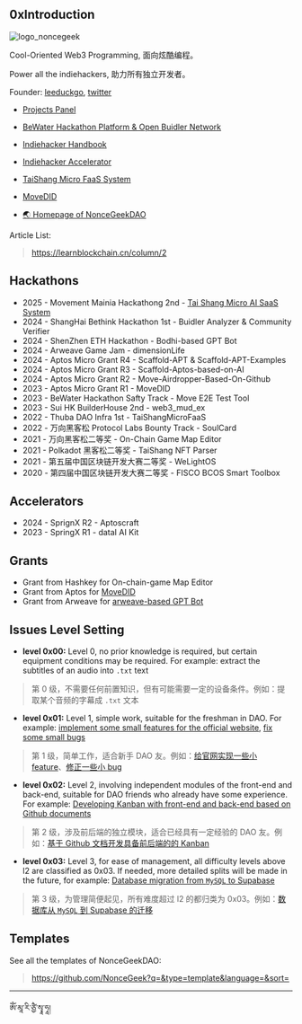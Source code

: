 ## 0xIntroduction

<!--

**Here are some ideas to get you started:**

🙋‍♀️ A short introduction - what is your organization all about?
🌈 Contribution guidelines - how can the community get involved?
👩‍💻 Useful resources - where can the community find your docs? Is there anything else the community should know?
🍿 Fun facts - what does your team eat for breakfast?
🧙 Remember, you can do mighty things with the power of [Markdown](https://docs.github.com/github/writing-on-github/getting-started-with-writing-and-formatting-on-github/basic-writing-and-formatting-syntax)
-->

![logo_noncegeek](https://user-images.githubusercontent.com/12784118/200440329-66ad4ddc-9997-4018-8607-e78063b3c951.png)


Cool-Oriented Web3 Programming, 面向炫酷编程。

Power all the indiehackers, 助力所有独立开发者。

Founder: [leeduckgo](https://github.com/leeduckgo), [twitter](https://x.com/0xleeduckgo)

- [Projects Panel](https://projects.noncegeek.com/)

- [BeWater Hackathon Platform & Open Buidler Network](https://bewater.xyz)
- [Indiehacker Handbook](https://indiehacker.rootmud.xyz)
- [Indiehacker Accelerator](https://github.com/orgs/NonceGeek/discussions)
- [TaiShang Micro FaaS System](https://faas.movespace.xyz/)
- [MoveDID](https://movedid.build)
- [🌏 Homepage of NonceGeekDAO](https://noncegeek.com)


Article List:

> https://learnblockchain.cn/column/2


<!-- Hackathons -->

##  Hackathons

* 2025 - Movement Mainia Hackathong 2nd - [Tai Shang Micro AI SaaS System](https://github.com/NonceGeek/tai-shang-micro-ai-saas)
* 2024 - ShangHai Bethink Hackathon 1st - Buidler Analyzer & Community Verifier
* 2024 - ShenZhen ETH Hackathon - Bodhi-based GPT Bot
* 2024 - Arweave Game Jam - dimensionLife
* 2024 - Aptos Micro Grant R4 - Scaffold-APT & Scaffold-APT-Examples
* 2024 - Aptos Micro Grant R3 - Scaffold-Aptos-based-on-AI
* 2024 - Aptos Micro Grant R2 - Move-Airdropper-Based-On-Github
* 2023 - Aptos Micro Grant R1 - MoveDID
* 2023 - BeWater Hackathon Safty Track - Move E2E Test Tool
* 2023 - Sui HK BuilderHouse 2nd - web3_mud_ex
* 2022 - Thuba DAO Infra 1st - TaiShangMicroFaaS
* 2022 - 万向黑客松 Protocol Labs Bounty Track - SoulCard
* 2021 - 万向黑客松二等奖 - On-Chain Game Map Editor
* 2021 - Polkadot 黑客松二等奖 - TaiShang NFT Parser
* 2021 - 第五届中国区块链开发大赛二等奖 - WeLightOS
* 2020 - 第四届中国区块链开发大赛二等奖 - FISCO BCOS Smart Toolbox

<!-- /Hackathons -->

<!-- Accelerator -->

## Accelerators

* 2024 - SprignX R2 - Aptoscraft
* 2023 - SpringX R1 - dataI AI Kit


<!-- /Accelerator -->

<!-- Grants -->

## Grants

* Grant from Hashkey for On-chain-game Map Editor
* Grant from Aptos for [MoveDID](https://github.com/movedid)
* Grant from Arweave for [arweave-based GPT Bot](https://arweave.noncegeek.com)

<!-- /Grants -->

<!-- Issues-Level-Setting -->

## Issues Level Setting

* **level 0x00:** Level 0, no prior knowledge is required, but certain equipment conditions may be required. For example: extract the subtitles of an audio into `.txt` text
> 第 0 级，不需要任何前置知识，但有可能需要一定的设备条件。例如：提取某个音频的字幕成 `.txt` 文本

* **level 0x01:** Level 1, simple work, suitable for the freshman in DAO. For example: [implement some small features for the official website](https://github.com/NonceGeek/AI-DimSum-Lab-Homepage/issues/4), [fix some small bugs](https://github.com/NonceGeek/AI-DimSum-Lab-Homepage/issues/9)
> 第 1 级，简单工作，适合新手 DAO 友。例如：[给官网实现一些小 feature](https://github.com/NonceGeek/AI-DimSum-Lab-Homepage/issues/4)、[修正一些小 bug](https://github.com/NonceGeek/AI-DimSum-Lab-Homepage/issues/9)

* **level 0x02:** Level 2, involving independent modules of the front-end and back-end, suitable for DAO friends who already have some experience. For example: [Developing Kanban with front-end and back-end based on Github documents](https://github.com/NonceGeek/AI-DimSum-Lab-Homepage/issues/11)
> 第 2 级，涉及前后端的独立模块，适合已经具有一定经验的 DAO 友。例如：[基于 Github 文档开发具备前后端的的 Kanban](https://github.com/NonceGeek/AI-DimSum-Lab-Homepage/issues/11)

* **level 0x03:** Level 3, for ease of management, all difficulty levels above l2 are classified as 0x03. If needed, more detailed splits will be made in the future, for example: [Database migration from `MySQL` to Supabase](https://github.com/BeWaterXYZ/bewater-frontend/issues/617)
> 第 3 级，为管理简便起见，所有难度超过 l2 的都归类为 0x03。例如：[数据库从 `MySQL` 到 Supabase 的迁移](https://github.com/BeWaterXYZ/bewater-frontend/issues/617)

<!--/Issues-Level-Setting -->

## Templates

See all the templates of NonceGeekDAO:

> https://github.com/NonceGeek?q=&type=template&language=&sort=

---
ཨོཾ་མཱ་རི་ཙྱཻ་སྭཱ་ཧཱ།
